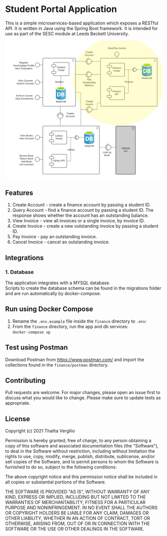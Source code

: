 # Student Portal Application
This is a simple microservices-based application which exposes a RESTful API. It is written in Java using the Spring Boot framework. It is intended for use as part of the SESC module at Leeds Beckett University.

![component diagram](src/main/resources/static/student-portal.png "Component Diagram")

## Features
1. Create Account - create a finance account by passing a student ID.
2. Query Account - find a finance account by passing a student ID. The response shows whether the account has an outstanding balance.
3. View Invoice - view all invoices or a single invoice, by invoice ID.
4. Create Invoice - create a new outstanding invoice by passing a student ID.
5. Pay Invoice - pay an outstanding invoice.
6. Cancel Invoice - cancel an outstanding invoice.

## Integrations
### 1. Database
The application integrates with a MYSQL database.</br>
Scripts to create the database schema can be found in the migrations folder and are run automatically by docker-compose.

## Run using Docker Compose
1. Rename the `.env.example` file inside the `finance` directory to `.env`:<br/>
2. From the `finance` directory, run the app and db services:<br/>
   `docker-compose up`

## Test using Postman
Download Postman from https://www.postman.com/ and import the collections found in the `finance/postman` directory.

## Contributing
Pull requests are welcome. For major changes, please open an issue first to discuss what you would like to change.
Please make sure to update tests as appropriate.

## License
Copyright (c) 2021 Thalita Vergilio

Permission is hereby granted, free of charge, to any person obtaining a copy
of this software and associated documentation files (the "Software"), to deal
in the Software without restriction, including without limitation the rights
to use, copy, modify, merge, publish, distribute, sublicense, and/or sell
copies of the Software, and to permit persons to whom the Software is
furnished to do so, subject to the following conditions:

The above copyright notice and this permission notice shall be included in all
copies or substantial portions of the Software.

THE SOFTWARE IS PROVIDED "AS IS", WITHOUT WARRANTY OF ANY KIND, EXPRESS OR
IMPLIED, INCLUDING BUT NOT LIMITED TO THE WARRANTIES OF MERCHANTABILITY,
FITNESS FOR A PARTICULAR PURPOSE AND NONINFRINGEMENT. IN NO EVENT SHALL THE
AUTHORS OR COPYRIGHT HOLDERS BE LIABLE FOR ANY CLAIM, DAMAGES OR OTHER
LIABILITY, WHETHER IN AN ACTION OF CONTRACT, TORT OR OTHERWISE, ARISING FROM,
OUT OF OR IN CONNECTION WITH THE SOFTWARE OR THE USE OR OTHER DEALINGS IN THE
SOFTWARE.